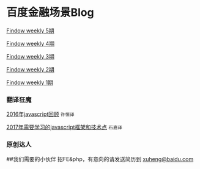 百度金融场景Blog
=====================
[Findow weekly 5期](https://github.com/Hunt-team/Blog/issues/6)

[Findow weekly 4期](https://github.com/Hunt-team/Blog/issues/5)

[Findow weekly 3期](https://github.com/Hunt-team/Blog/issues/3)

[Findow weekly 2期](https://github.com/Hunt-team/Blog/issues/2)

[Findow weekly 1期](https://github.com/Hunt-team/Blog/issues/1)


### 翻译狂魔
[2016年javascript回顾](http://cnedwan.com/2016/12/21/%E8%AF%91-2016%E5%B9%B4Javascript%E5%9B%9E%E9%A1%BE.html) `许恒译`

[2017年需要学习的javascript框架和技术点](https://github.com/Findow-team/Blog/issues/4) `石嘉译`

### 原创达人

##我们需要的小伙伴
招FE&php，有意向的请发送简历到 xuheng@baidu.com
